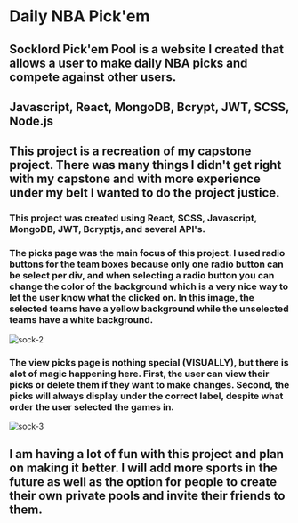 # Daily NBA Pick'em

## Socklord Pick'em Pool is a website I created that allows a user to make daily NBA picks and compete against other users. 

## Javascript, React, MongoDB, Bcrypt, JWT, SCSS, Node.js

## This project is a recreation of my capstone project. There was many things I didn't get right with my capstone and with more experience under my belt I wanted to do the project justice. 
### This project was created using React, SCSS, Javascript, MongoDB, JWT, Bcryptjs, and several API's.


### The picks page was the main focus of this project. I used radio buttons for the team boxes because only one radio button can be select per div, and when selecting a radio button you can change the color of the background which is a very nice way to let the user know what the clicked on. In this image, the selected teams have a yellow background while the unselected teams have a white background.
![sock-2](https://user-images.githubusercontent.com/84540947/155857920-074b6260-d5ce-4be0-abde-1c43e6fe345b.JPG)
### The view picks page is nothing special (VISUALLY), but there is alot of magic happening here. First, the user can view their picks or delete them if they want to make changes. Second, the picks will always display under the correct label, despite what order the user selected the games in. 
![sock-3](https://user-images.githubusercontent.com/84540947/155857922-0d88edf8-08dd-4ffe-8b31-f2e9cfa3453f.JPG)


## I am having a lot of fun with this project and plan on making it better. I will add more sports in the future as well as the option for people to create their own private pools and invite their friends to them.

